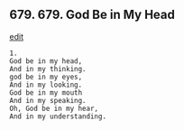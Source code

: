 
## 679.  679. God Be in My Head
[edit](https://docs.google.com/document/d/11_4H8lUsiIe0XMUNw9CPbDJ5mlyJ9rle/edit?mode=html)




    1.
    God be in my head,
    And in my thinking.
    god be in my eyes,
    And in my looking.
    God be in my mouth
    And in my speaking.
    Oh, God be in my hear,
    And in my understanding.
